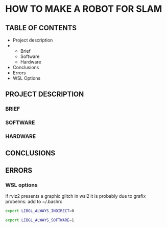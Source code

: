 # HOW TO MAKE A ROBOT FOR SLAM

## TABLE OF CONTENTS
* Project description
* * Brief
  * Software
  * Hardware
* Conclusions
* Errors
* WSL Options

## PROJECT DESCRIPTION
### BRIEF
### SOFTWARE 
### HARDWARE

## CONCLUSIONS
## ERRORS
### WSL options
if rviz2 presents a graphic glitch in wsl2 it is probably due to grafix probelms: add to ~/.bashrc

```bash
export LIBGL_ALWAYS_INDIRECT=0

export LIBGL_ALWAYS_SOFTWARE=1
```
